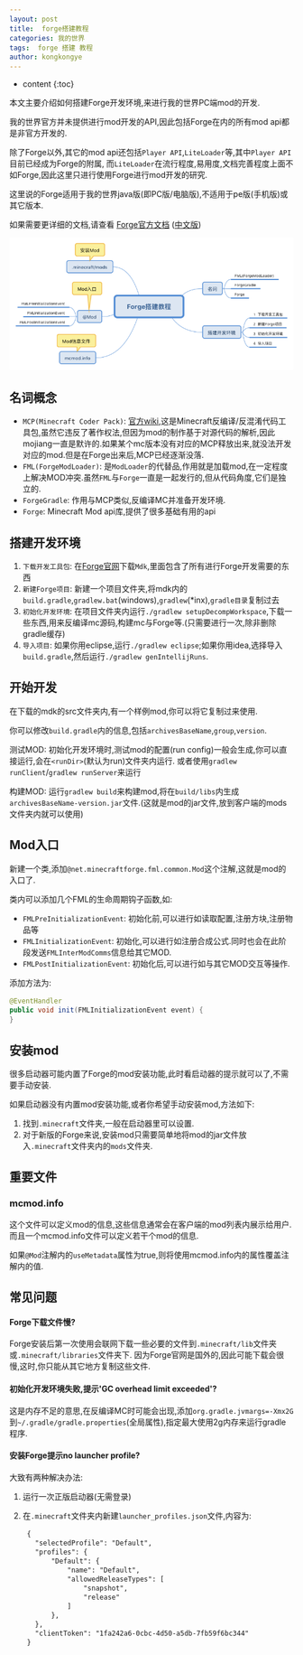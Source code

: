 ```yaml
---
layout: post
title:  forge搭建教程
categories: 我的世界
tags:  forge 搭建 教程
author: kongkongye
---
```


* content
{:toc}

本文主要介绍如何搭建Forge开发环境,来进行我的世界PC端mod的开发.

我的世界官方并未提供进行mod开发的API,因此包括Forge在内的所有mod api都是非官方开发的.

除了Forge以外,其它的mod api还包括`Player API`,`LiteLoader`等,其中`Player API`目前已经成为Forge的附属,
而`LiteLoader`在流行程度,易用度,文档完善程度上面不如Forge,因此这里只进行使用Forge进行mod开发的研究.

这里说的Forge适用于我的世界java版(即PC版/电脑版),不适用于pe版(手机版)或其它版本.

如果需要更详细的文档,请查看 [Forge官方文档](https://mcforge.readthedocs.io/en/latest/) ([中文版](http://mcforge-cn.readthedocs.io/zh/latest/))




![](/imgs/2018-03-20-mc-forge-build/Forge搭建教程.png)

## 名词概念
* `MCP(Minecraft Coder Pack)`: [官方wiki](https://minecraft.gamepedia.com/Programs_and_editors/Mod_Coder_Pack),这是Minecraft反编译/反混淆代码工具包,虽然它违反了著作权法,但因为mod的制作基于对源代码的解析,因此mojiang一直是默许的.如果某个mc版本没有对应的MCP释放出来,就没法开发对应的mod.但是在Forge出来后,MCP已经逐渐没落.
* `FML(ForgeModLoader)`: 是`ModLoader`的代替品,作用就是加载mod,在一定程度上解决MOD冲突.虽然`FML`与`Forge`一直是一起发行的,但从代码角度,它们是独立的.
* `ForgeGradle`: 作用与MCP类似,反编译MC并准备开发环境.
* `Forge`: Minecraft Mod api库,提供了很多基础有用的api

## 搭建开发环境
1. `下载开发工具包`: 在[Forge官网](http://files.minecraftforge.net/)下载`Mdk`,里面包含了所有进行Forge开发需要的东西
2. `新建Forge项目`: 新建一个项目文件夹,将mdk内的`build.gradle`,`gradlew.bat`(windows),`gradlew`(\*inx),`gradle目录`复制过去
3. `初始化开发环境`: 在项目文件夹内运行`./gradlew setupDecompWorkspace`,下载一些东西,用来反编译mc源码,构建mc与Forge等.(只需要进行一次,除非删除gradle缓存)
4. `导入项目`: 如果你用eclipse,运行`./gradlew eclipse`;如果你用idea,选择导入`build.gradle`,然后运行`./gradlew genIntellijRuns`.

## 开始开发
在下载的mdk的src文件夹内,有一个样例mod,你可以将它复制过来使用.

你可以修改`build.gradle`内的信息,包括`archivesBaseName`,`group`,`version`.

测试MOD: 初始化开发环境时,测试mod的配置(run config)一般会生成,你可以直接运行,会在`<runDir>`(默认为run)文件夹内运行.
或者使用`gradlew runClient`/`gradlew runServer`来运行

构建MOD: 运行`gradlew build`来构建mod,将在`build/libs`内生成`archivesBaseName-version.jar`文件.(这就是mod的jar文件,放到客户端的mods文件夹内就可以使用)

## Mod入口
新建一个类,添加`@net.minecraftforge.fml.common.Mod`这个注解,这就是mod的入口了.

类内可以添加几个FML的生命周期钩子函数,如:

* `FMLPreInitializationEvent`: 初始化前,可以进行如读取配置,注册方块,注册物品等
* `FMLInitializationEvent`: 初始化,可以进行如注册合成公式.同时也会在此阶段发送`FMLInterModComms`信息给其它MOD.
* `FMLPostInitializationEvent`: 初始化后,可以进行如与其它MOD交互等操作.

添加方法为:

```java
@EventHandler
public void init(FMLInitializationEvent event) {
}
```

## 安装mod
很多启动器可能内置了Forge的mod安装功能,此时看启动器的提示就可以了,不需要手动安装.

如果启动器没有内置mod安装功能,或者你希望手动安装mod,方法如下:

1. 找到`.minecraft`文件夹,一般在启动器里可以设置.
2. 对于新版的Forge来说,安装mod只需要简单地将mod的jar文件放入`.minecraft`文件夹内的`mods`文件夹.

## 重要文件
### mcmod.info
这个文件可以定义mod的信息,这些信息通常会在客户端的mod列表内展示给用户.
而且一个mcmod.info文件可以定义若干个mod的信息.

如果`@Mod`注解内的`useMetadata`属性为true,则将使用mcmod.info内的属性覆盖注解内的值.

## 常见问题
#### Forge下载文件慢?
Forge安装后第一次使用会联网下载一些必要的文件到`.minecraft/lib`文件夹或`.minecraft/libraries`文件夹下.
因为Forge官网是国外的,因此可能下载会很慢,这时,你只能从其它地方复制这些文件.

#### 初始化开发环境失败,提示'GC overhead limit exceeded'?
这是内存不足的意思,在反编译MC时可能会出现,添加`org.gradle.jvmargs=-Xmx2G`到`~/.gradle/gradle.properties`(全局属性),指定最大使用2g内存来运行gradle程序.

#### 安装Forge提示no launcher profile?
大致有两种解决办法:

1. 运行一次正版启动器(无需登录)
2. 在`.minecraft`文件夹内新建`launcher_profiles.json`文件,内容为:

        {
          "selectedProfile": "Default",
          "profiles": {
              "Default": {
                  "name": "Default",
                  "allowedReleaseTypes": [
                      "snapshot",
                      "release"
                  ]
              },
          },
          "clientToken": "1fa242a6-0cbc-4d50-a5db-7fb59f6bc344"
        }

